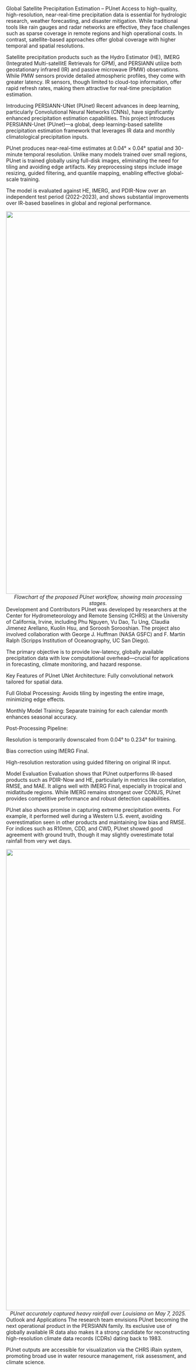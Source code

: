 Global Satellite Precipitation Estimation – PUnet
Access to high-quality, high-resolution, near-real-time precipitation data is essential for hydrologic research, weather forecasting, and disaster mitigation. While traditional tools like rain gauges and radar networks are effective, they face challenges such as sparse coverage in remote regions and high operational costs. In contrast, satellite-based approaches offer global coverage with higher temporal and spatial resolutions.

Satellite precipitation products such as the Hydro Estimator (HE), IMERG (Integrated Multi-satellitE Retrievals for GPM), and PERSIANN utilize both geostationary infrared (IR) and passive microwave (PMW) observations. While PMW sensors provide detailed atmospheric profiles, they come with greater latency. IR sensors, though limited to cloud-top information, offer rapid refresh rates, making them attractive for real-time precipitation estimation.

Introducing PERSIANN-UNet (PUnet)
Recent advances in deep learning, particularly Convolutional Neural Networks (CNNs), have significantly enhanced precipitation estimation capabilities. This project introduces PERSIANN-Unet (PUnet)—a global, deep learning-based satellite precipitation estimation framework that leverages IR data and monthly climatological precipitation inputs.

PUnet produces near-real-time estimates at 0.04° × 0.04° spatial and 30-minute temporal resolution. Unlike many models trained over small regions, PUnet is trained globally using full-disk images, eliminating the need for tiling and avoiding edge artifacts. Key preprocessing steps include image resizing, guided filtering, and quantile mapping, enabling effective global-scale training.

The model is evaluated against HE, IMERG, and PDIR-Now over an independent test period (2022–2023), and shows substantial improvements over IR-based baselines in global and regional performance.

<div align="center"> <img width="1800" height="1046" alt="PUnet Workflow" src="https://github.com/user-attachments/assets/6da23218-57a4-498a-95db-399f271c5a60" /> <br/> <em>Flowchart of the proposed PUnet workflow, showing main processing stages.</em> </div>
Development and Contributors
PUnet was developed by researchers at the Center for Hydrometeorology and Remote Sensing (CHRS) at the University of California, Irvine, including Phu Nguyen, Vu Dao, Tu Ung, Claudia Jimenez Arellano, Kuolin Hsu, and Soroosh Sorooshian. The project also involved collaboration with George J. Huffman (NASA GSFC) and F. Martin Ralph (Scripps Institution of Oceanography, UC San Diego).

The primary objective is to provide low-latency, globally available precipitation data with low computational overhead—crucial for applications in forecasting, climate monitoring, and hazard response.

Key Features of PUnet
UNet Architecture: Fully convolutional network tailored for spatial data.

Full Global Processing: Avoids tiling by ingesting the entire image, minimizing edge effects.

Monthly Model Training: Separate training for each calendar month enhances seasonal accuracy.

Post-Processing Pipeline:

Resolution is temporarily downscaled from 0.04° to 0.234° for training.

Bias correction using IMERG Final.

High-resolution restoration using guided filtering on original IR input.

Model Evaluation
Evaluation shows that PUnet outperforms IR-based products such as PDIR-Now and HE, particularly in metrics like correlation, RMSE, and MAE. It aligns well with IMERG Final, especially in tropical and midlatitude regions. While IMERG remains strongest over CONUS, PUnet provides competitive performance and robust detection capabilities.

PUnet also shows promise in capturing extreme precipitation events. For example, it performed well during a Western U.S. event, avoiding overestimation seen in other products and maintaining low bias and RMSE. For indices such as R10mm, CDD, and CWD, PUnet showed good agreement with ground truth, though it may slightly overestimate total rainfall from very wet days.

<div align="center"> <img width="2195" height="1261" alt="Rainfall Event Louisiana" src="https://github.com/user-attachments/assets/0f69dd84-818b-4d8f-a54d-3586ce3e55dd" /> <br/> <em>PUnet accurately captured heavy rainfall over Louisiana on May 7, 2025.</em> </div>
Outlook and Applications
The research team envisions PUnet becoming the next operational product in the PERSIANN family. Its exclusive use of globally available IR data also makes it a strong candidate for reconstructing high-resolution climate data records (CDRs) dating back to 1983.

PUnet outputs are accessible for visualization via the CHRS iRain system, promoting broad use in water resource management, risk assessment, and climate science.
